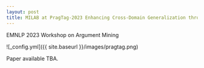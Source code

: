 ```yaml
---
layout: post
title: MILAB at PragTag-2023 Enhancing Cross-Domain Generalization through Data Augmentation with Reduced Uncertainty
---
```


EMNLP 2023 Workshop on Argument Mining

![_config.yml]({{ site.baseurl }}/images/pragtag.png)

Paper available TBA.

